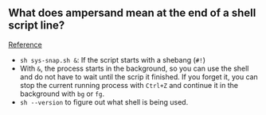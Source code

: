 ## What does ampersand mean at the end of a shell script line?
[Reference](https://unix.stackexchange.com/questions/86247/what-does-ampersand-mean-at-the-end-of-a-shell-script-line)

- `sh sys-snap.sh &`: If the script starts with a shebang (`#!`)
- With `&`, the process starts in the background, so you can use the shell and do not have to wait until the scrip it finished. If you forget it, you can stop the current running process with `Ctrl+Z` and continue it in the background with `bg` or `fg`.
- `sh --version` to figure out what shell is being used.
